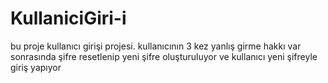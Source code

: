 # KullaniciGiri-i
bu proje kullanıcı girişi projesi. kullanıcının 3 kez yanlış girme hakkı var sonrasında şifre resetlenip yeni şifre oluşturuluyor ve kullanıcı yeni şifreyle giriş yapıyor
